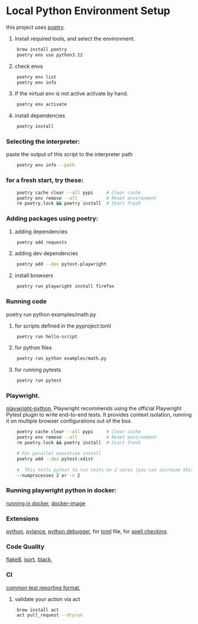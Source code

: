 # Local Python Environment Setup

this project uses [poetry](https://python-poetry.org/docs/#installing-with-pipx).

1. Install required tools, and select the environment.

```bash
    brew install poetry
    poetry env use python3.12 
```
2. check envs

```bash
    poetry env list 
    poetry env info  
```

3. If the virtual env is not active activate by hand.

```bash
    poetry env activate
```

4. install dependencies

```bash
    poetry install 
```

### Selecting the interpreter:

paste the output of this script to the interpreter path

```bash
    poetry env info --path 
```

### for a fresh start, try these:

```bash
    poetry cache clear --all pypi     # Clear cache
    poetry env remove --all           # Reset environment
    rm poetry.lock && poetry install  # Start fresh
```

### Adding packages using poetry:

1. adding dependencies

```bash
    poetry add requests
```

2. adding dev dependencies

```bash
    poetry add --dev pytest-playwright
```

2. install browsers

```bash
    poetry run playwright install firefox
```

### Running code

poetry run python examples/math.py      

1. for scripts defined in the pyproject.toml

```bash
    poetry run hello-script
```

2. for python files

```bash
    poetry run python examples/math.py 
```

3. for running pytests

```bash
    poetry run pytest
```


### Playwright.
[playwright-python](https://playwright.dev/python/docs/intro),
Playwright recommends using the official Playwright Pytest plugin to write end-to-end tests.
It provides context isolation, running it on multiple browser configurations out of the box.


```bash
    poetry cache clear --all pypi     # Clear cache
    poetry env remove --all           # Reset environment
    rm poetry.lock && poetry install  # Start fresh

    # For parallel execution install
    poetry add --dev pytest-xdist 
    
    #  This tells pytest to run tests on 2 cores (you can increase this number based on how many CPU cores you want to utilize).
    --numprocesses 2 or -n 2
```

### Running playwright python in docker:
[running in docker](https://playwright.dev/python/docs/docker),
[docker-image](https://hub.docker.com/r/microsoft/playwright-python)


### Extensions

[python](https://marketplace.visualstudio.com/items?itemName=ms-python.python),
[pylance](https://marketplace.visualstudio.com/items?itemName=ms-python.vscode-pylance),
[python debugger](https://marketplace.visualstudio.com/items?itemName=ms-python.debugpy),
for  [toml](https://marketplace.visualstudio.com/items?itemName=tamasfe.even-better-toml) file,
for  [spell checking](https://marketplace.visualstudio.com/items?itemName=streetsidesoftware.code-spell-checker).


### Code Quality

[flake8](https://pypi.org/project/flake8/),
[isort](https://pypi.org/project/isort/),
[black](https://pypi.org/project/black/),


### CI

[common test reporting format](https://github.com/infopulse/pytest-common-test-report-json),

1. validate your action via act
```bash
    brew install act  
    act pull_request --dryrun 
```